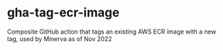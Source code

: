 # gha-tag-ecr-image
Composite GitHub action that tags an existing AWS ECR image with a new tag, used by Minerva as of Nov 2022
